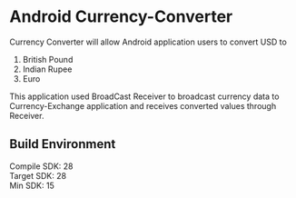 # Android Currency-Converter

Currency Converter will allow Android application users to convert USD to 
1) British Pound
2) Indian Rupee
3) Euro

This application used BroadCast Receiver to broadcast currency data to Currency-Exchange application and receives converted values through Receiver.

## Build Environment
Compile SDK: 28  
Target SDK: 28  
Min SDK: 15
